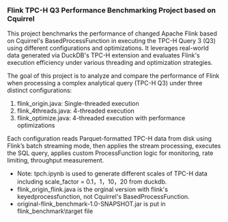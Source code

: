 ### Flink TPC-H Q3 Performance Benchmarking Project based on Cquirrel
This project benchmarks the performance of changed Apache Flink based on Cquirrel's BasedProcessFunction in executing the TPC-H Query 3 (Q3) using different configurations and optimizations. It leverages real-world data generated via DuckDB's TPC-H extension and evaluates Flink's execution efficiency under various threading and optimization strategies.

The goal of this project is to analyze and compare the performance of Flink when processing a complex analytical query (TPC-H Q3) under three distinct configurations:

1. flink_origin.java: Single-threaded execution
2. flink_4threads.java: 4-threaded execution
3. flink_optimize.java: 4-threaded execution with performance optimizations

Each configuration reads Parquet-formatted TPC-H data from disk using Flink’s batch streaming mode, then applies the stream processing, executes the SQL query, applies custom ProcessFunction logic for monitoring, rate limiting, throughput measurement.

* Note: tpch.ipynb is used to generate different scales of TPC-H data including scale_factor = 0.1，1，10，20 from duckdb.
* flink_origin_flink.java is the orginal version with flink's keyedprocessfunction, not Cquirrel's BasedProcessFunction.
* original-flink_benchmark-1.0-SNAPSHOT.jar is put in flink_benchmark\target file

